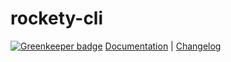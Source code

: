 # rockety-cli

[![Greenkeeper badge](https://badges.greenkeeper.io/ivandokov/rockety-cli.svg)](https://greenkeeper.io/)
[Documentation](http://ivandokov.github.io/rockety/) | [Changelog](http://ivandokov.github.io/rockety/#changelog-cli)